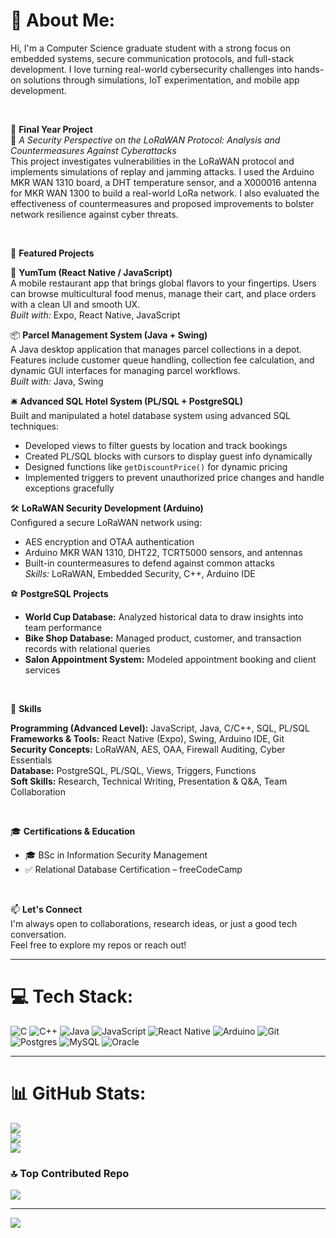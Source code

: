 # 💫 About Me:
Hi, I'm a Computer Science graduate student with a strong focus on embedded systems, secure communication protocols, and full-stack development. I love turning real-world cybersecurity challenges into hands-on solutions through simulations, IoT experimentation, and mobile app development.

<br>

🔐 **Final Year Project**  
📡 *A Security Perspective on the LoRaWAN Protocol: Analysis and Countermeasures Against Cyberattacks*  
This project investigates vulnerabilities in the LoRaWAN protocol and implements simulations of replay and jamming attacks. I used the Arduino MKR WAN 1310 board, a DHT temperature sensor, and a X000016 antenna for MKR WAN 1300 to build a real-world LoRa network. I also evaluated the effectiveness of countermeasures and proposed improvements to bolster network resilience against cyber threats.

<br>

🧠 **Featured Projects**

📱 **YumTum (React Native / JavaScript)**  
A mobile restaurant app that brings global flavors to your fingertips. Users can browse multicultural food menus, manage their cart, and place orders with a clean UI and smooth UX.  
*Built with:* Expo, React Native, JavaScript

📦 **Parcel Management System (Java + Swing)**  
A Java desktop application that manages parcel collections in a depot. Features include customer queue handling, collection fee calculation, and dynamic GUI interfaces for managing parcel workflows.  
*Built with:* Java, Swing

🛎️ **Advanced SQL Hotel System (PL/SQL + PostgreSQL)**  
Built and manipulated a hotel database system using advanced SQL techniques:
- Developed views to filter guests by location and track bookings
- Created PL/SQL blocks with cursors to display guest info dynamically
- Designed functions like `getDiscountPrice()` for dynamic pricing
- Implemented triggers to prevent unauthorized price changes and handle exceptions gracefully

🛠 **LoRaWAN Security Development (Arduino)**  
Configured a secure LoRaWAN network using:
- AES encryption and OTAA authentication
- Arduino MKR WAN 1310, DHT22, TCRT5000 sensors, and antennas
- Built-in countermeasures to defend against common attacks  
*Skills:* LoRaWAN, Embedded Security, C++, Arduino IDE

⚽ **PostgreSQL Projects**
- **World Cup Database:** Analyzed historical data to draw insights into team performance
- **Bike Shop Database:** Managed product, customer, and transaction records with relational queries
- **Salon Appointment System:** Modeled appointment booking and client services

<br>

💼 **Skills**

**Programming (Advanced Level):** JavaScript, Java, C/C++, SQL, PL/SQL  
**Frameworks & Tools:** React Native (Expo), Swing, Arduino IDE, Git  
**Security Concepts:** LoRaWAN, AES, OAA, Firewall Auditing, Cyber Essentials  
**Database:** PostgreSQL, PL/SQL, Views, Triggers, Functions  
**Soft Skills:** Research, Technical Writing, Presentation & Q&A, Team Collaboration

<br>

🎓 **Certifications & Education**
- 🎓 BSc in Information Security Management  
- ✅ Relational Database Certification – freeCodeCamp

<br>

📫 **Let's Connect**  
I'm always open to collaborations, research ideas, or just a good tech conversation.  
Feel free to explore my repos or reach out!

---

# 💻 Tech Stack:
![C](https://img.shields.io/badge/c-%2300599C.svg?style=for-the-badge&logo=c&logoColor=white) 
![C++](https://img.shields.io/badge/c++-%2300599C.svg?style=for-the-badge&logo=c%2B%2B&logoColor=white) 
![Java](https://img.shields.io/badge/java-%23ED8B00.svg?style=for-the-badge&logo=openjdk&logoColor=white) 
![JavaScript](https://img.shields.io/badge/javascript-%23323330.svg?style=for-the-badge&logo=javascript&logoColor=%23F7DF1E) 
![React Native](https://img.shields.io/badge/react_native-%2320232a.svg?style=for-the-badge&logo=react&logoColor=%2361DAFB) 
![Arduino](https://img.shields.io/badge/-Arduino-00979D?style=for-the-badge&logo=Arduino&logoColor=white) 
![Git](https://img.shields.io/badge/git-%23F05033.svg?style=for-the-badge&logo=git&logoColor=white) 
![Postgres](https://img.shields.io/badge/postgres-%23316192.svg?style=for-the-badge&logo=postgresql&logoColor=white) 
![MySQL](https://img.shields.io/badge/mysql-4479A1.svg?style=for-the-badge&logo=mysql&logoColor=white) 
![Oracle](https://img.shields.io/badge/Oracle-F80000?style=for-the-badge&logo=oracle&logoColor=white)

---

# 📊 GitHub Stats:
![](https://github-readme-stats.vercel.app/api?username=iStefan20&theme=dark&hide_border=false&include_all_commits=false&count_private=false)<br/>
![](https://nirzak-streak-stats.vercel.app/?user=iStefan20&theme=dark&hide_border=false)<br/>
![](https://github-readme-stats.vercel.app/api/top-langs/?username=iStefan20&theme=dark&hide_border=false&include_all_commits=false&count_private=false&layout=compact)

### 🔝 Top Contributed Repo
![](https://github-contributor-stats.vercel.app/api?username=iStefan20&limit=5&theme=dark&combine_all_yearly_contributions=true)

---

[![](https://visitcount.itsvg.in/api?id=iStefan20&icon=0&color=0)](https://visitcount.itsvg.in)


